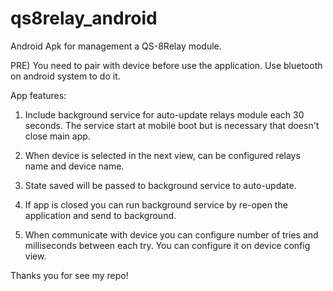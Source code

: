 # qs8relay_android
Android Apk for management a QS-8Relay module.


PRE) You need to pair with device before use the application. Use bluetooth on android system to do it.

App features:

1) Include background service for auto-update relays module each 30 seconds. The service start at mobile boot but is necessary that doesn't close main app.

2) When device is selected in the next view, can be configured relays name and device name.

3) State saved will be passed to background service to auto-update.

4) If app is closed you can run background service by re-open the application and send to background.

5) When communicate with device you can configure number of tries and milliseconds between each try. You can configure it on device config view.

Thanks you for see my repo!

